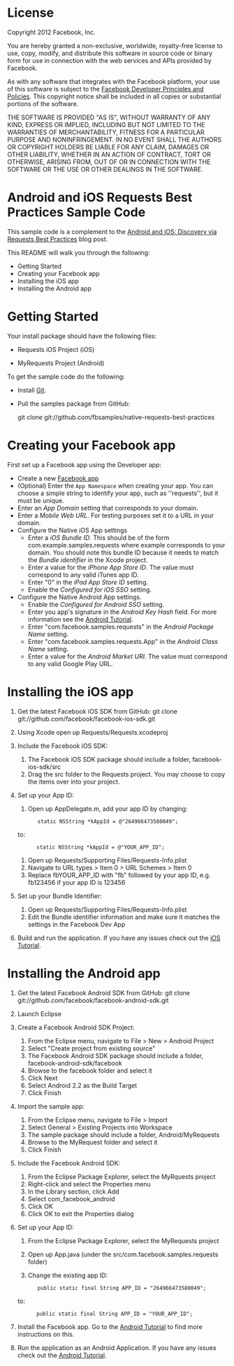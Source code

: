 **License**
========================

Copyright 2012 Facebook, Inc.

You are hereby granted a non-exclusive, worldwide, royalty-free license to
use, copy, modify, and distribute this software in source code or binary
form for use in connection with the web services and APIs provided by
Facebook.

As with any software that integrates with the Facebook platform, your use
of this software is subject to the [Facebook Developer Principles and
Policies](http://developers.facebook.com/policy/). This copyright notice
shall be included in all copies or substantial portions of the software.

THE SOFTWARE IS PROVIDED "AS IS", WITHOUT WARRANTY OF ANY KIND, EXPRESS OR
IMPLIED, INCLUDING BUT NOT LIMITED TO THE WARRANTIES OF MERCHANTABILITY,
FITNESS FOR A PARTICULAR PURPOSE AND NONINFRINGEMENT. IN NO EVENT SHALL
THE AUTHORS OR COPYRIGHT HOLDERS BE LIABLE FOR ANY CLAIM, DAMAGES OR OTHER
LIABILITY, WHETHER IN AN ACTION OF CONTRACT, TORT OR OTHERWISE, ARISING
FROM, OUT OF OR IN CONNECTION WITH THE SOFTWARE OR THE USE OR OTHER
DEALINGS IN THE SOFTWARE.

**Android and iOS Requests Best Practices Sample Code**
========================

This sample code is a complement to the [Android and iOS: Discovery via Requests Best Practices](https://developers.facebook.com/blog/post/2012/04/26/android-and-ios--discovery-via-requests-best-practices/) blog post.

This README will walk you through the following:

* Getting Started
* Creating your Facebook app
* Installing the iOS app
* Installing the Android app

**Getting Started**
===================

Your install package should have the following files:

* Requests iOS Project (iOS)

* MyRequests Project (Android)


To get the sample code do the following:

* Install [Git](http://git-scm.com/).

* Pull the samples package from GitHub:

    git clone git://github.com/fbsamples/native-requests-best-practices

**Creating your Facebook app**
==============================

First set up a Facebook app using the Developer app:

* Create a new [Facebook app](https://developers.facebook.com/apps)
* (Optional) Enter the `App Namespace` when creating your app. You can choose a simple string to identify your app, such as ''requests'', but it must be unique.
* Enter an _App Domain_ setting that corresponds to your domain.
* Enter a _Mobile Web URL_. For testing purposes set it to a URL in your domain. 
* Configure the Native iOS App settings
  * Enter a _iOS Bundle ID_. This should be of the form com.example.samples.requests where example corresponds to your domain. You should note this bundle ID because it needs to match the _Bundle identifier_ in the Xcode project.
  * Enter a value for the _iPhone App Store ID_. The value must correspond to any valid iTunes app ID.
  * Enter "0" in the _iPad App Store ID_ setting. 
  * Enable the _Configured for iOS SSO_ setting.
* Configure the Native Android App settings.
  * Enable the _Configured for Android SSO_ setting.
  * Enter you app's signature in the _Android Key Hash_ field. For more information see the [Android Tutorial](https://developers.facebook.com/docs/mobile/android/build/#sig).
  * Enter "com.facebook.samples.requests" in the _Android Package Name_ setting.
  * Enter "com.facebook.samples.requests.App" in the _Android Class Name_ setting.
  * Enter a value for the _Android Market URI_. The value must correspond to any valid Google Play URL.

**Installing the iOS app**
==========================

1. Get the latest Facebook iOS SDK from GitHub: git clone git://github.com/facebook/facebook-ios-sdk.git

1. Using Xcode open up Requests/Requests.xcodeproj

1. Include the Facebook iOS SDK:
   1. The Facebook iOS SDK package should include a folder, facebook-ios-sdk/src
   1. Drag the src folder to the Requests project. You may choose to copy the items over into your project.

1. Set up your App ID:
   1. Open up AppDelegate.m, add your app ID by changing:

             static NSString *kAppId = @"264966473580049";

     to:

             static NSString *kAppId = @"YOUR_APP_ID";

   1. Open up Requests/Supporting Files/Requests-Info.plist
   1. Navigate to URL types > Item 0 > URL Schemes > Item 0
   1. Replace fbYOUR_APP_ID with "fb" followed by your app ID, e.g. fb123456 if your app ID is 123456

1. Set up your Bundle Identifier:
   1. Open up Requests/Supporting Files/Requests-Info.plist
   1. Edit the Bundle identifier information and make sure it matches the settings in the Facebook Dev App

1. Build and run the application. If you have any issues check out the [iOS Tutorial](https://developers.facebook.com/docs/mobile/ios/build/).

**Installing the Android app**
==========================

1. Get the latest Facebook Android SDK from GitHub: git clone git://github.com/facebook/facebook-android-sdk.git

1. Launch Eclipse

1. Create a Facebook Android SDK Project:
   1. From the Eclipse menu, navigate to File > New > Android Project
   1. Select "Create project from existing source"
   1. The Facebook Android SDK package should include a folder, facebook-android-sdk/facebook 
   1. Browse to the facebook folder and select it
   1. Click Next
   1. Select Android 2.2 as the Build Target
   1. Click Finish

1. Import the sample app:
   1. From the Eclipse menu, navigate to File > Import
   1. Select General > Existing Projects into Workspace
   1. The sample package should include a folder, Android/MyRequests
   1. Browse to the MyRequest folder and select it
   1. Click Finish

1. Include the Facebook Android SDK:
   1. From the Eclipse Package Explorer, select the MyRquests project
   1. Right-click and select the Properties menu
   1. In the Library section, click Add
   1. Select com_facebook_android
   1. Click OK
   1. Click OK to exit the Properties dialog

1. Set up your App ID:
   1. From the Eclipse Package Explorer, select the MyRequests project
   1. Open up App.java (under the src/com.facebook.samples.requests folder)
   1. Change the existing app ID:

             public static final String APP_ID = "264966473580049";

     to:

             public static final String APP_ID = "YOUR_APP_ID";

1. Install the Facebook app. Go to the [Android Tutorial](https://developers.facebook.com/docs/mobile/android/build/#install) to find more instructions on this.

1. Run the application as an Android Application. If you have any issues check out the [Android Tutorial](https://developers.facebook.com/docs/mobile/android/build/). 
